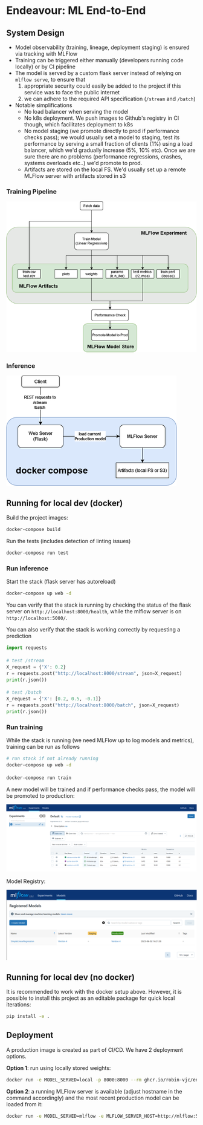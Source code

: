 # Endeavour: ML End-to-End

## System Design

* Model observability (training, lineage, deployment staging) is ensured via tracking with MLFlow
* Training can be triggered either manually (developers running code locally) or by CI pipeline
* The model is served by a custom flask server instead of relying on `mlflow serve`, to ensure that
  1. appropriate security could easily be added to the project if this service was to face the public internet
  2. we can adhere to the required API specification (`/stream` and `/batch`)
* Notable simplifications
  * No load balancer when serving the model
  * No k8s deployment. We push images to Github's registry in CI though, which facilitates deployment to k8s
  * No model staging (we promote directly to prod if performance checks pass); we would usually set a model to staging, test its performance by serving a small fraction of clients (1%) using a load balancer, which we'd gradually increase (5%, 10% etc). Once we are sure there are no problems (performance regressions, crashes, systems overloads etc..) we'd promote to prod.
  * Artifacts are stored on the local FS. We'd usually set up a remote MLFlow server with artifacts stored in s3


### Training Pipeline
![training_pipeline.png](docs/img/training_pipeline.png)

### Inference
![inference.png](docs/img/inference.png)


## Running for local dev (docker)

Build the project images:
```bash
docker-compose build
```

Run the tests (includes detection of linting issues)
```bash
docker-compose run test
```

### Run inference
Start the stack (flask server has autoreload)
```bash
docker-compose up web -d
```
You can verify that the stack is running by checking the status of the flask server on `http://localhost:8000/health`, 
while the mlflow server is on `http://localhost:5000/`.

You can also verify that the stack is working correctly by requesting a prediction
```python
import requests

# test /stream
X_request = {'X': 0.2}
r = requests.post("http://localhost:8000/stream", json=X_request)
print(r.json())

# test /batch
X_request = {'X': [0.2, 0.5, -0.1]}
r = requests.post("http://localhost:8000/batch", json=X_request)
print(r.json())
```

### Run training
While the stack is running (we need MLFlow up to log models and metrics), training can be run as follows
```bash
# run stack if not already running
docker-compose up web -d

docker-compose run train
```
A new model will be trained and if performance checks pass, the model will be promoted to production:

![mlflow_ui.png](docs/img/mlflow_ui.png)

Model Registry:

![mlflow_model_registry.png](docs/img/mlflow_model_registry.png)


## Running for local dev (no docker)

It is recommended to work with the docker setup above. However, it is possible to install this project as an editable 
package for quick local iterations:
```bash
pip install -e .
```

## Deployment

A production image is created as part of CI/CD. We have 2 deployment options.

**Option 1**: run using locally stored weights:
```bash
docker run -e MODEL_SERVED=local -p 8000:8000 --rm ghcr.io/robin-vjc/endeavour_e2e_ml:latest
```

**Option 2**: a running MLFlow server is available (adjust hostname in the command accordingly) and the most recent production model can be loaded from it:
```bash
docker run -e MODEL_SERVED=mlflow -e MLFLOW_SERVER_HOST=http://mlflow:5000 --network=ml_e2e_ml_e2e -p 8000:8000 --rm ghcr.io/robin-vjc/endeavour_e2e_ml:latest
```
